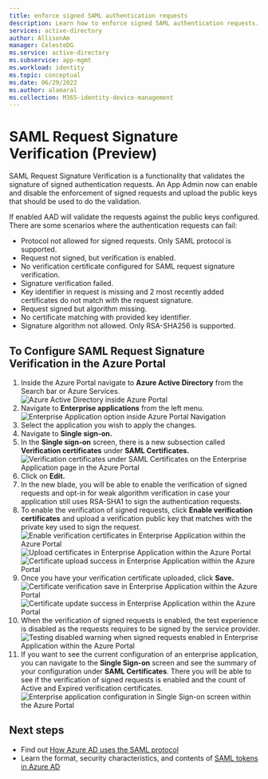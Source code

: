 ```yaml
---
title: enforce signed SAML authentication requests
description: Learn how to enforce signed SAML authentication requests.
services: active-directory
author: AllisonAm
manager: CelesteDG
ms.service: active-directory
ms.subservice: app-mgmt
ms.workload: identity
ms.topic: conceptual
ms.date: 06/29/2022
ms.author: alamaral
ms.collection: M365-identity-device-management
---
```


# SAML Request Signature Verification (Preview)

SAML Request Signature Verification is a functionality that validates the signature of signed authentication requests. An App Admin now can enable and disable the enforcement of signed requests and upload the public keys that should be used to do the validation. 

If enabled AAD will validate the requests against the public keys configured. There are some scenarios where the authentication requests can fail: 

- Protocol not allowed for signed requests. Only SAML protocol is supported. 
- Request not signed, but verification is enabled. 
- No verification certificate configured for SAML request signature verification. 
- Signature verification failed. 
- Key identifier in request is missing and 2 most recently added certificates do not match with the request signature. 
- Request signed but algorithm missing. 
- No certificate matching with provided key identifier. 
- Signature algorithm not allowed. Only RSA-SHA256 is supported. 

## To Configure SAML Request Signature Verification in the Azure Portal
1. Inside the Azure Portal navigate to **Azure Active Directory** from the Search bar or Azure Services.
![Azure Active Directory inside Azure Portal](./media/howto-enforce-signed-saml-authentication/samlsignaturevalidation1.png)
1. Navigate to **Enterprise applications** from the left menu. 
![Enterprise Application option inside Azure Portal Navigation](./media/howto-enforce-signed-saml-authentication/samlsignaturevalidation2.png)
1. Select the application you wish to apply the changes. 
1. Navigate to **Single sign-on.** 
1. In the **Single sign-on** screen, there is a new subsection called **Verification certificates** under **SAML Certificates.**
![Verification certificates under SAML Certificates on the Enterprise Application page in the Azure Portal](./media/howto-enforce-signed-saml-authentication/samlsignaturevalidation3.png)
1. Click on **Edit.** 
1. In the new blade, you will be able to enable the verification of signed requests and opt-in for weak algorithm verification in case your application still uses RSA-SHA1 to sign the authentication requests.  
1. To enable the verification of signed requests, click **Enable verification certificates** and upload a verification public key that matches with the private key used to sign the request.
![Enable verification certificates in Enterprise Application within the Azure Portal](./media/howto-enforce-signed-saml-authentication/samlsignaturevalidation4.png)
![Upload certificates in Enterprise Application within the Azure Portal](./media/howto-enforce-signed-saml-authentication/samlsignaturevalidation5.png)
![Certificate upload success in Enterprise Application within the Azure Portal](./media/howto-enforce-signed-saml-authentication/samlsignaturevalidation6.png)
1. Once you have your verification certificate uploaded, click **Save.**
![Certificate verification save in Enterprise Application within the Azure Portal](./media/howto-enforce-signed-saml-authentication/samlsignaturevalidation7.png)
![Certificate update success in Enterprise Application within the Azure Portal](./media/howto-enforce-signed-saml-authentication/samlsignaturevalidation8.png)
1. When the verification of signed requests is enabled, the test experience is disabled as the requests requires to be signed by the service provider. 
![Testing disabled warning when signed requests enabled in Enterprise Application within the Azure Portal](./media/howto-enforce-signed-saml-authentication/samlsignaturevalidation9.png)
1. If you want to see the current configuration of an enterprise application, you can navigate to the **Single Sign-on** screen and see the summary of your configuration under **SAML Certificates**. There you will be able to see if the verification of signed requests is enabled and the count of Active and Expired verification certificates.
![Enterprise application configuration in Single Sign-on screen within the Azure Portal](./media/howto-enforce-signed-saml-authentication/samlsignaturevalidation10.png)

## Next steps

* Find out [How Azure AD uses the SAML protocol](../develop/active-directory-saml-protocol-reference.md)
* Learn the format, security characteristics, and contents of [SAML tokens in Azure AD](../develop/reference-saml-tokens.md)
